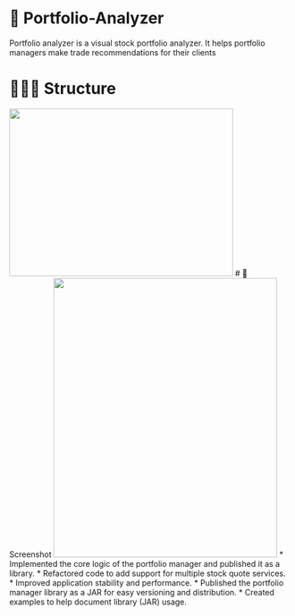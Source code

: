 # 📌 Portfolio-Analyzer
Portfolio analyzer is a visual stock portfolio analyzer. It helps portfolio managers make trade recommendations for their clients
# 👨🏽‍💻 Structure
<img src = "https://user-images.githubusercontent.com/76871563/219571725-cb7692d9-3ce5-49b5-a848-4ff06a5b85f0.png" width = "400" height = "300">
# 👀 Screenshot
<img src = "https://user-images.githubusercontent.com/76871563/219571901-fd64ee9e-12db-44ee-84fa-7ecb84277c4f.png" width = "400" height = "500">
* Implemented the core logic of the portfolio manager and published it as a library.
* Refactored code to add support for multiple stock quote services.
* Improved application stability and performance.
* Published the portfolio manager library as a JAR for easy versioning and distribution.
* Created examples to help document library (JAR) usage.
